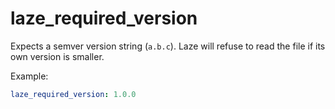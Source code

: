 # laze_required_version

Expects a semver version string (`a.b.c`). Laze will refuse to read the file if
its own version is smaller.

Example:

```yaml
laze_required_version: 1.0.0
```
